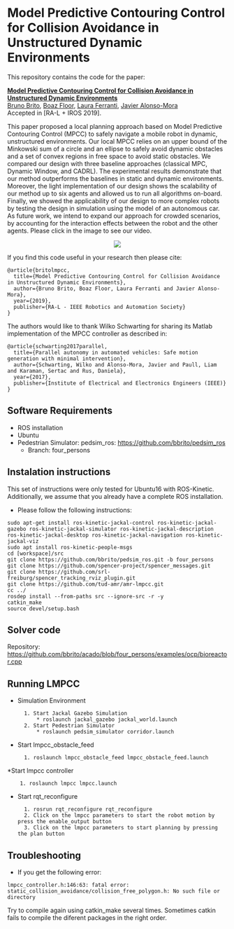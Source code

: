 # Model Predictive Contouring Control for Collision Avoidance in Unstructured Dynamic Environments

This repository contains the code for the paper:

**<a href="https://ieeexplore.ieee.org/document/8768044">Model Predictive Contouring Control for Collision Avoidance in Unstructured Dynamic Environments</a>**
<br>
<a href="http://www.tudelft.nl/staff/bruno.debrito/">Bruno Brito</a>,
<a href="">Boaz Floor</a>,
<a href="http://www.tudelft.nl/staff/L.Ferranti/">Laura Ferranti</a>,
<a href="http://www.tudelft.nl/staff/j.alonsomora/">Javier Alonso-Mora</a>
<br>
Accepted in [RA-L + IROS 2019].

This paper proposed a local planning approach based on Model Predictive Contouring Control (MPCC) to safely navigate a mobile robot in dynamic, unstructured environments.
Our local MPCC relies on an upper bound of the Minkowski sum of a circle and an ellipse to safely avoid dynamic obstacles and a set of convex regions in free space to avoid static obstacles.
We compared our design with three baseline approaches (classical MPC, Dynamic Window, and CADRL). The experimental results demonstrate that our method outperforms the baselines in static and dynamic environments. Moreover, the light implementation of our design shows the scalability of our method up to six agents and allowed us to run all algorithms on-board. Finally, we showed the applicability of our design to more complex robots by testing the design in simulation using the model of an autonomous car.
As future work, we intend to expand our approach for crowded scenarios, by accounting for the interaction effects between the robot and the other agents.
Please click in the image to see our video.

<div align='center'>
<a href="https://youtu.be/2ulhqQIXFqQ"><img src="images/paper.png"></img></a>
</div>

If you find this code useful in your research then please cite:
```
@article{britolmpcc,
  title={Model Predictive Contouring Control for Collision Avoidance in Unstructured Dynamic Environments},
  author={Bruno Brito, Boaz Floor, Laura Ferranti and Javier Alonso-Mora},
  year={2019},
  publisher={RA-L - IEEE Robotics and Automation Society}
}
```

The authors would like to thank Wilko Schwarting for sharing its Matlab implementation of the MPCC controller as described in:
```
@article{schwarting2017parallel,
  title={Parallel autonomy in automated vehicles: Safe motion generation with minimal intervention},
  author={Schwarting, Wilko and Alonso-Mora, Javier and Paull, Liam and Karaman, Sertac and Rus, Daniela},
  year={2017},
  publisher={Institute of Electrical and Electronics Engineers (IEEE)}
}
```
## Software Requirements
* ROS installation
* Ubuntu
* Pedestrian Simulator: pedsim_ros: https://github.com/bbrito/pedsim_ros
    * Branch: four_persons

## Instalation instructions
This set of instructions were only tested for Ubuntu16 with ROS-Kinetic. Additionally, we assume that you already have a complete ROS installation.
* Please follow the following instructions:
```
sudo apt-get install ros-kinetic-jackal-control ros-kinetic-jackal-gazebo ros-kinetic-jackal-simulator ros-kinetic-jackal-description ros-kinetic-jackal-desktop ros-kinetic-jackal-navigation ros-kinetic-jackal-viz
sudo apt install ros-kinetic-people-msgs
cd [workspace]/src
git clone https://github.com/bbrito/pedsim_ros.git -b four_persons
git clone https://github.com/spencer-project/spencer_messages.git
git clone https://github.com/srl-freiburg/spencer_tracking_rviz_plugin.git
git clone https://github.com/tud-amr/amr-lmpcc.git
cc ../
rosdep install --from-paths src --ignore-src -r -y
catkin_make
source devel/setup.bash
```

## Solver code
Repository: https://github.com/bbrito/acado/blob/four_persons/examples/ocp/bioreactor.cpp

## Running LMPCC
* Simulation Environment

        1. Start Jackal Gazebo Simulation
            * roslaunch jackal_gazebo jackal_world.launch
        2. Start Pedestrian Simulator
            * roslaunch pedsim_simulator corridor.launch
* Start lmpcc_obstacle_feed

        1. roslaunch lmpcc_obstacle_feed lmpcc_obstacle_feed.launch

*Start lmpcc controller

        1. roslaunch lmpcc lmpcc.launch

* Start rqt_reconfigure

        1. rosrun rqt_reconfigure rqt_reconfigure
        2. Click on the lmpcc parameters to start the robot motion by press the enable_output button
        3. Click on the lmpcc parameters to start planning by pressing the plan button

## Troubleshooting
* If you get the following error:
```
lmpcc_controller.h:146:63: fatal error: static_collision_avoidance/collision_free_polygon.h: No such file or directory
```
Try to compile again using catkin_make several times. Sometimes catkin fails to compile the diferent packages in the right order.
